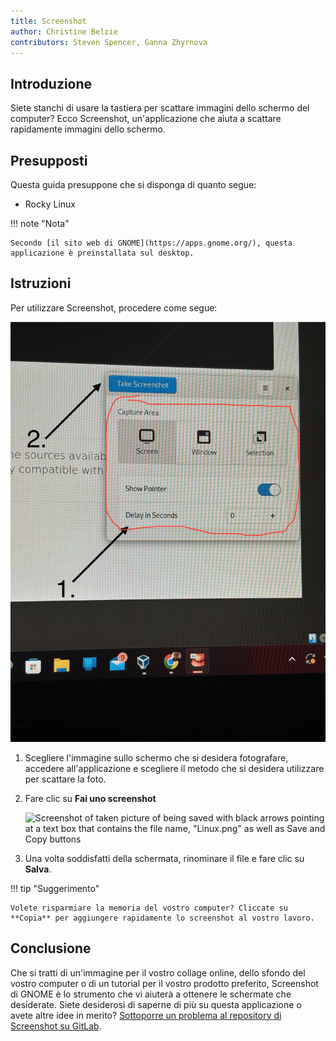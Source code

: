 ```yaml
---
title: Screenshot
author: Christine Belzie
contributors: Steven Spencer, Ganna Zhyrnova
---
```


## Introduzione

Siete stanchi di usare la tastiera per scattare immagini dello schermo del computer? Ecco Screenshot, un'applicazione che aiuta a scattare rapidamente immagini dello schermo.

## Presupposti

Questa guida presuppone che si disponga di quanto segue:

- Rocky Linux

!!! note "Nota"

```
Secondo [il sito web di GNOME](https://apps.gnome.org/), questa applicazione è preinstallata sul desktop.
```

## Istruzioni

Per utilizzare Screenshot, procedere come segue:

![Screenshot of image being taken by the application with the options present](images/screenshot-01.png)

1. Scegliere l'immagine sullo schermo che si desidera fotografare, accedere all'applicazione e scegliere il metodo che si desidera utilizzare per scattare la foto.

2. Fare clic su **Fai uno screenshot**

    ![Screenshot of taken picture of being saved with black arrows pointing at a text box that contains the file name, "Linux.png" as well as Save and Copy buttons](images/screenshot-02.png)

3. Una volta soddisfatti della schermata, rinominare il file e fare clic su **Salva**.

!!! tip "Suggerimento"

```
Volete risparmiare la memoria del vostro computer? Cliccate su **Copia** per aggiungere rapidamente lo screenshot al vostro lavoro.
```

## Conclusione

Che si tratti di un'immagine per il vostro collage online, dello sfondo del vostro computer o di un tutorial per il vostro prodotto preferito, Screenshot di GNOME è lo strumento che vi aiuterà a ottenere le schermate che desiderate. Siete desiderosi di saperne di più su questa applicazione o avete altre idee in merito? [Sottoporre un problema al repository di Screenshot su GitLab](https://gitlab.gnome.org/gnumdk/screenshot/-/issues).
